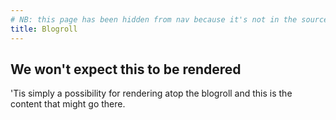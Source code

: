 ```yaml
---
# NB: this page has been hidden from nav because it's not in the source template demo
title: Blogroll
---
```

## We won't expect this to be rendered

'Tis simply a possibility for rendering atop the blogroll and this is the content that might go there.

